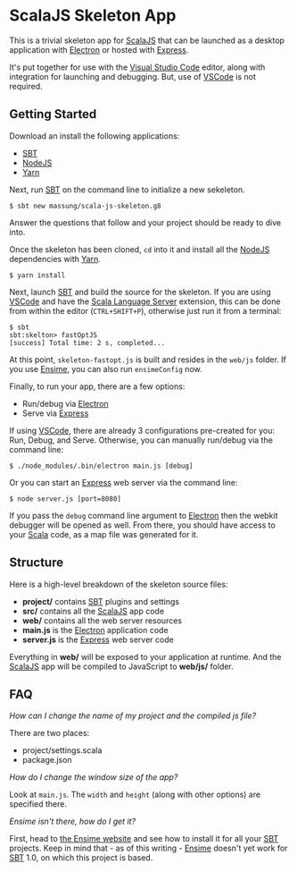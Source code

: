 # ScalaJS Skeleton App

This is a trivial skeleton app for [ScalaJS][scalajs] that can be launched as a desktop application with [Electron][electron] or hosted with [Express][express]. 

It's put together for use with the [Visual Studio Code][vscode] editor, along with integration for launching and debugging. But, use of [VSCode][vscode] is not required.

## Getting Started

Download an install the following applications:

* [SBT][sbt]
* [NodeJS][nodejs]
* [Yarn][yarn]

Next, run [SBT][sbt] on the command line to initialize a new sekeleton.

```
$ sbt new massung/scala-js-skeleton.g8
```

Answer the questions that follow and your project should be ready to dive into.

Once the skeleton has been cloned, `cd` into it and install all the [NodeJS][nodejs] dependencies with [Yarn][yarn].

```
$ yarn install
```

Next, launch [SBT][sbt] and build the source for the skeleton. If you are using [VSCode][vscode] and have the [Scala Language Server][extension] extension, this can be done from within the editor (`CTRL+SHIFT+P`), otherwise just run it from a terminal:

```
$ sbt
sbt:skelton> fastOptJS
[success] Total time: 2 s, completed...
```

At this point, `skeleton-fastopt.js` is built and resides in the `web/js` folder. If you use [Ensime][ensime], you can also run `ensimeConfig` now.

Finally, to run your app, there are a few options:

* Run/debug via [Electron][electron]
* Serve via [Express][express]

If using [VSCode][vscode], there are already 3 configurations pre-created for you: Run, Debug, and Serve. Otherwise, you can manually run/debug via the command line:

```
$ ./node_modules/.bin/electron main.js [debug]
```

Or you can start an [Express][express] web server via the command line:

```
$ node server.js [port=8080]
```

If you pass the `debug` command line argument to [Electron][electron] then the webkit debugger will be opened as well. From there, you should have access to your [Scala][scala] code, as a map file was generated for it.

## Structure

Here is a high-level breakdown of the skeleton source files:

* **project/** contains [SBT][sbt] plugins and settings
* **src/** contains all the [ScalaJS][scalajs] app code
* **web/** contains all the web server resources
* **main.js** is the [Electron][electron] application code
* **server.js** is the [Express][express] web server code

Everything in **web/** will be exposed to your application at runtime. And the [ScalaJS][scalajs] app will be compiled to JavaScript to **web/js/** folder.

## FAQ

*How can I change the name of my project and the compiled js file?*

There are two places:

* project/settings.scala
* package.json

*How do I change the window size of the app?*

Look at `main.js`. The `width` and `height` (along with other options) are specified there.

*Ensime isn't there, how do I get it?*

First, head to [the Ensime website][ensime] and see how to install it for all your [SBT][sbt] projects. Keep in mind that - as of this writing - [Ensime][ensime] doesn't yet work for [SBT][sbt] 1.0, on which this project is based.

[scala]:        http://www.scala.org
[scalajs]:      http://www.scala-js.org
[nodejs]:       https://nodejs.org
[electron]:     https://electron.atom.io
[express]:      http://expressjs.com
[yarn]:         https://yarnpkg.com/en/
[zip]:          https://github.com/massung/scala-js-skeleton/archive/v1.0.zip
[sbt]:          http://www.scala-sbt.org
[vscode]:       https://code.visualstudio.com
[extension]:    https://marketplace.visualstudio.com/items?itemName=dragos.scala-lsp
[ensime]:       http://ensime.org